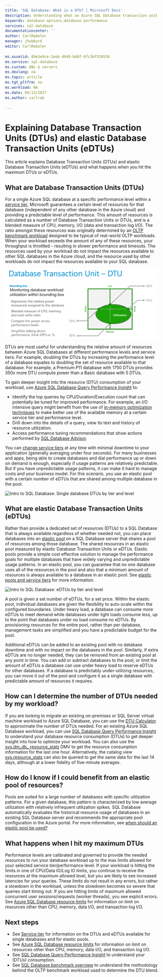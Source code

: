 ```yaml
---
title: 'SQL Database: What is a DTU? | Microsoft Docs'
description: Understanding what an Azure SQL Database transaction unit is.
keywords: database options,database performance
services: sql-database
documentationcenter: ''
author: CarlRabeler
manager: jhubbard
editor: CarlRabeler

ms.assetid: 89e3e9ce-2eeb-4949-b40f-6fc3bf520538
ms.service: sql-database
ms.custom: DBs & servers
ms.devlang: na
ms.topic: article
ms.tgt_pltfrm: na
ms.workload: NA
ms.date: 04/13/2017
ms.author: carlrab

---
```

# Explaining Database Transaction Units (DTUs) and elastic Database Transaction Units (eDTUs)
This article explains Database Transaction Units (DTUs) and elastic Database Transaction Units (eDTUs) and what happens when you hit the maximum DTUs or eDTUs.  

## What are Database Transaction Units (DTUs)
For a single Azure SQL database at a specific performance level within a [service tier](sql-database-service-tiers.md#single-database-service-tiers-and-performance-levels), Microsoft guarantees a certain level of resources for that database (independent of any other database in the Azure cloud) and providing a predictable level of performance. This amount of resources is calculated as a number of Database Transaction Units or DTUs, and is a blended measure of CPU, memory, I/O (data and transaction log I/O). The ratio amongst these resources was originally determined by an [OLTP benchmark workload](sql-database-benchmark-overview.md) designed to be typical of real-world OLTP workloads. When your workload exceeds the amount of any of these resources, your throughput is throttled - resulting in slower performance and timeouts. The resources used by your workload do not impact the resources available to other SQL databases in the Azure cloud, and the resource used by other workloads do not impact the resources available to your SQL database.

![bounding box](./media/sql-database-what-is-a-dtu/bounding-box.png)

DTUs are most useful for understanding the relative amount of resources between Azure SQL Databases at different performance levels and service tiers. For example, doubling the DTUs by increasing the performance level of a database equates to doubling the set of resource available to that database. For example, a Premium P11 database with 1750 DTUs provides 350x more DTU compute power than a Basic database with 5 DTUs.  

To gain deeper insight into the resource (DTU) consumption of your workload, use [Azure SQL Database Query Performance Insight](sql-database-query-performance.md) to:

- Identify the top queries by CPU/Duration/Execution count that can potentially be tuned for improved performance. For example, an I/O intensive query might benefit from the use of [in-memory optimization techniques](sql-database-in-memory.md) to make better use of the available memory at a certain service tier and performance level.
- Drill down into the details of a query, view its text and history of resource utilization.
- Access performance tuning recommendations that show actions performed by [SQL Database Advisor](sql-database-advisor.md).

You can [change service tiers](sql-database-service-tiers.md) at any time with minimal downtime to your application (generally averaging under four seconds). For many businesses and apps, being able to create databases and dial performance up or down on demand is enough, especially if usage patterns are relatively predictable. But if you have unpredictable usage patterns, it can make it hard to manage costs and your business model. For this scenario, you use an elastic pool with a certain number of eDTUs that are shared among multiple database in the pool.

![Intro to SQL Database: Single database DTUs by tier and level](./media/sql-database-what-is-a-dtu/single_db_dtus.png)

## What are elastic Database Transaction Units (eDTUs)
Rather than provide a dedicated set of resources (DTUs) to a SQL Database that is always available regardless of whether needed not, you can place databases into an [elastic pool](sql-database-elastic-pool.md) on a SQL Database server that shares a pool of resources among those database. The shared resources in an elastic pool measured by elastic Database Transaction Units or eDTUs. Elastic pools provide a simple cost effective solution to manage the performance goals for multiple databases that have widely varying and unpredictable usage patterns. In an elastic pool, you can guarantee that no one database uses all of the resources in the pool and also that a minimum amount of resources is always available to a database in an elastic pool. See [elastic pools and service tiers](sql-database-service-tiers.md#elastic-pool-service-tiers-and-performance-in-edtus) for more information.

![Intro to SQL Database: eDTUs by tier and level](./media/sql-database-what-is-a-dtu/sqldb_elastic_pools.png)

A pool is given a set number of eDTUs, for a set price. Within the elastic pool, individual databases are given the flexibility to auto-scale within the configured boundaries. Under heavy load, a database can consume more eDTUs to meet demand while databases under light loads consume less, up to the point that databases under no load consume no eDTUs. By provisioning resources for the entire pool, rather than per database, management tasks are simplified and you have a predictable budget for the pool.

Additional eDTUs can be added to an existing pool with no database downtime and with no impact on the databases in the pool. Similarly, if extra eDTUs are no longer needed, they can be removed from an existing pool at any point in time. You can add or subtract databases to the pool, or limit the amount of eDTUs a database can use under heavy load to reserve eDTUs for other databases. If a database is predictably under-utilizing resources, you can move it out of the pool and configure it as a single database with predictable amount of resources it requires.

## How can I determine the number of DTUs needed by my workload?
If you are looking to migrate an existing on-premises or SQL Server virtual machine workload to Azure SQL Database, you can use the [DTU Calculator](http://dtucalculator.azurewebsites.net/) to approximate the number of DTUs needed. For an existing Azure SQL Database workload, you can use [SQL Database Query Performance Insight](sql-database-query-performance.md) to understand your database resource consumption (DTUs) to get deeper insight into how to optimize your workload. You can also use the [sys.dm_db_ resource_stats](https://msdn.microsoft.com/library/dn800981.aspx) DMV to get the resource consumption information for the last one hour. Alternatively, the catalog view [sys.resource_stats](http://msdn.microsoft.com/library/dn269979.aspx) can also be queried to get the same data for the last 14 days, although at a lower fidelity of five-minute averages.

## How do I know if I could benefit from an elastic pool of resources?
Pools are suited for a large number of databases with specific utilization patterns. For a given database, this pattern is characterized by low average utilization with relatively infrequent utilization spikes. SQL Database automatically evaluates the historical resource usage of databases in an existing SQL Database server and recommends the appropriate pool configuration in the Azure portal. For more information, see [when should an elastic pool be used?](sql-database-elastic-pool.md)

## What happens when I hit my maximum DTUs
Performance levels are calibrated and governed to provide the needed resources to run your database workload up to the max limits allowed for your selected service tier/performance level. If your workload is hitting the limits in one of CPU/Data IO/Log IO limits, you continue to receive the resources at the maximum allowed level, but you are likely to see increased latencies for your queries. These limits do not result in any errors, but rather a slowdown in the workload, unless the slowdown becomes so severe that queries start timing out. If you are hitting limits of maximum allowed concurrent user sessions/requests (worker threads), you see explicit errors. See [Azure SQL Database resource limits](sql-database-resource-limits.md) for information on limit on resources other than CPU, memory, data I/O, and transaction log I/O.

## Next steps
* See [Service tier](sql-database-service-tiers.md) for information on the DTUs and eDTUs available for single databases and for elastic pools.
* See [Azure SQL Database resource limits](sql-database-resource-limits.md) for information on limit on resources other than CPU, memory, data I/O, and transaction log I/O.
* See [SQL Database Query Performance Insight](sql-database-query-performance.md) to understand your (DTUs) consumption.
* See [SQL Database benchmark overview](sql-database-benchmark-overview.md) to understand the methodology behind the OLTP benchmark workload used to determine the DTU blend.
